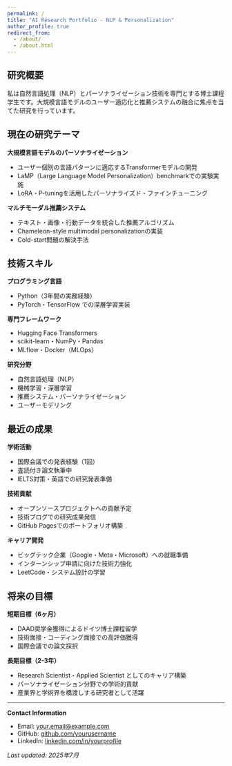 ```yaml
---
permalink: /
title: "AI Research Portfolio - NLP & Personalization"
author_profile: true
redirect_from: 
  - /about/
  - /about.html
---
```


## 研究概要

私は自然言語処理（NLP）とパーソナライゼーション技術を専門とする博士課程学生です。大規模言語モデルのユーザー適応化と推薦システムの融合に焦点を当てた研究を行っています。

## 現在の研究テーマ

**大規模言語モデルのパーソナライゼーション**
- ユーザー個別の言語パターンに適応するTransformerモデルの開発
- LaMP（Large Language Model Personalization）benchmarkでの実験実施
- LoRA・P-tuningを活用したパーソナライズド・ファインチューニング

**マルチモーダル推薦システム**
- テキスト・画像・行動データを統合した推薦アルゴリズム
- Chameleon-style multimodal personalizationの実装
- Cold-start問題の解決手法

## 技術スキル

**プログラミング言語**
- Python（3年間の実務経験）
- PyTorch・TensorFlow での深層学習実装

**専門フレームワーク**
- Hugging Face Transformers
- scikit-learn・NumPy・Pandas
- MLflow・Docker（MLOps）

**研究分野**
- 自然言語処理（NLP）
- 機械学習・深層学習
- 推薦システム・パーソナライゼーション
- ユーザーモデリング

## 最近の成果

**学術活動**
- 国際会議での発表経験（1回）
- 査読付き論文執筆中
- IELTS対策・英語での研究発表準備

**技術貢献**
- オープンソースプロジェクトへの貢献予定
- 技術ブログでの研究成果発信
- GitHub Pagesでのポートフォリオ構築

**キャリア開発**
- ビッグテック企業（Google・Meta・Microsoft）への就職準備
- インターンシップ申請に向けた技術力強化
- LeetCode・システム設計の学習

## 将来の目標

**短期目標（6ヶ月）**
- DAAD奨学金獲得によるドイツ博士課程留学
- 技術面接・コーディング面接での高評価獲得
- 国際会議での論文採択

**長期目標（2-3年）**
- Research Scientist・Applied Scientist としてのキャリア構築
- パーソナライゼーション分野での学術的貢献
- 産業界と学術界を橋渡しする研究者として活躍

---

**Contact Information**
- Email: [your.email@example.com](mailto:your.email@example.com)
- GitHub: [github.com/yourusername](https://github.com/yourusername)
- LinkedIn: [linkedin.com/in/yourprofile](https://linkedin.com/in/yourprofile)

*Last updated: 2025年7月*
